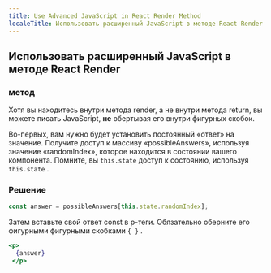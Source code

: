 ```yaml
---
title: Use Advanced JavaScript in React Render Method
localeTitle: Использовать расширенный JavaScript в методе React Render
---
```

## Использовать расширенный JavaScript в методе React Render

### метод

Хотя вы находитесь внутри метода render, а не внутри метода return, вы можете писать JavaScript, **не** обертывая его внутри фигурных скобок.

Во-первых, вам нужно будет установить постоянный «ответ» на значение. Получите доступ к массиву «possibleAnswers», используя значение «randomIndex», которое находится в состоянии вашего компонента. Помните, вы `this.state` доступ к состоянию, используя `this.state` .

### Решение

```js
const answer = possibleAnswers[this.state.randomIndex]; 
```

Затем вставьте свой ответ const в p-теги. Обязательно оберните его фигурными фигурными скобками `{ }` .

```jsx
<p> 
  {answer} 
 </p> 

```